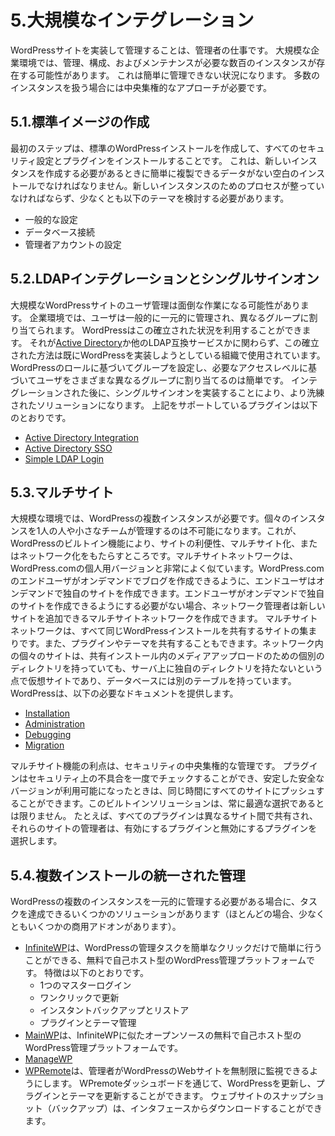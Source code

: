 # 5.大規模なインテグレーション
WordPressサイトを実装して管理することは、管理者の仕事です。 大規模な企業環境では、管理、構成、およびメンテナンスが必要な数百のインスタンスが存在する可能性があります。 これは簡単に管理できない状況になります。 多数のインスタンスを扱う場合には中央集権的なアプローチが必要です。

## 5.1.標準イメージの作成
最初のステップは、標準のWordPressインストールを作成して、すべてのセキュリティ設定とプラグインをインストールすることです。 これは、新しいインスタンスを作成する必要があるときに簡単に複製できるデータがない空白のインストールでなければなりません。新しいインスタンスのためのプロセスが整っていなければならず、少なくとも以下のテーマを検討する必要があります。
* 一般的な設定
* データベース接続
* 管理者アカウントの設定

## 5.2.LDAPインテグレーションとシングルサインオン
大規模なWordPressサイトのユーザ管理は面倒な作業になる可能性があります。 企業環境では、ユーザは一般的に一元的に管理され、異なるグループに割り当てられます。 WordPressはこの確立された状況を利用することができます。 それが[Active Directory](http://en.wikipedia.org/wiki/Active_Directory)か他のLDAP互換サービスかに関わらず、この確立された方法は既にWordPressを実装しようとしている組織で使用されています。 WordPressのロールに基づいてグループを設定し、必要なアクセスレベルに基づいてユーザをさまざまな異なるグループに割り当てるのは簡単です。 インテグレーションされた後に、シングルサインオンを実装することにより、より洗練されたソリューションになります。
上記をサポートしているプラグインは以下のとおりです。
* [Active Directory Integration](https://wordpress.org/plugins/active-directory-integration/)
* [Active Directory SSO](https://wordpress.org/support/plugin/active-directory-sso)
* [Simple LDAP Login](https://wordpress.org/plugins/simple-ldap-login/)

## 5.3.マルチサイト
大規模な環境では、WordPressの複数インスタンスが必要です。個々のインスタンスを1人の人や小さなチームが管理するのは不可能になります。これが、WordPressのビルトイン機能により、サイトの利便性、マルチサイト化、またはネットワーク化をもたらすところです。マルチサイトネットワークは、WordPress.comの個人用バージョンと非常によく似ています。WordPress.comのエンドユーザがオンデマンドでブログを作成できるように、エンドユーザはオンデマンドで独自のサイトを作成できます。エンドユーザがオンデマンドで独自のサイトを作成できるようにする必要がない場合、ネットワーク管理者は新しいサイトを追加できるマルチサイトネットワークを作成できます。
マルチサイトネットワークは、すべて同じWordPressインストールを共有するサイトの集まりです。また、プラグインやテーマを共有することもできます。ネットワーク内の個々のサイトは、共有インストール内のメディアアップロードのための個別のディレクトリを持っていても、サーバ上に独自のディレクトリを持たないという点で仮想サイトであり、データベースには別のテーブルを持っています。
WordPressは、以下の必要なドキュメントを提供します。
* [Installation](http://codex.wordpress.org/Create_A_Network)
* [Administration](http://codex.wordpress.org/Multisite_Network_Administration)
* [Debugging](http://codex.wordpress.org/Debugging_a_WordPress_Network)
* [Migration](http://codex.wordpress.org/Migrating_Multiple_Blogs_into_WordPress_3.0_Multisite)

マルチサイト機能の利点は、セキュリティの中央集権的な管理です。 プラグインはセキュリティ上の不具合を一度でチェックすることができ、安定した安全なバージョンが利用可能になったときは、同じ時間にすべてのサイトにプッシュすることができます。このビルトインソリューションは、常に最適な選択であるとは限りません。 たとえば、すべてのプラグインは異なるサイト間で共有され、それらのサイトの管理者は、有効にするプラグインと無効にするプラグインを選択します。

## 5.4.複数インストールの統一された管理
WordPressの複数のインスタンスを一元的に管理する必要がある場合に、タスクを達成できるいくつかのソリューションがあります（ほとんどの場合、少なくともいくつかの商用アドオンがあります）。
* [InfiniteWP](http://infinitewp.com/)は、WordPressの管理タスクを簡単なクリックだけで簡単に行うことができる、無料で自己ホスト型のWordPress管理プラットフォームです。 特徴は以下のとおりです。
  * 1つのマスターログイン
  * ワンクリックで更新
  * インスタントバックアップとリストア
  * プラグインとテーマ管理
* [MainWP](https://mainwp.com/)は、InfiniteWPに似たオープンソースの無料で自己ホスト型のWordPress管理プラットフォームです。
* [ManageWP](https://managewp.com/)
* [WPRemote](https://wpremote.com/)は、管理者がWordPressのWebサイトを無制限に監視できるようにします。 WPremoteダッシュボードを通じて、WordPressを更新し、プラグインとテーマを更新することができます。 ウェブサイトのスナップショット（バックアップ）は、インタフェースからダウンロードすることができます。
